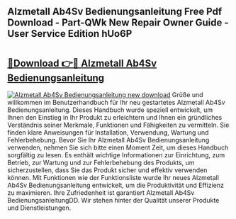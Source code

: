## Alzmetall Ab4Sv Bedienungsanleitung Free Pdf Download - Part-QWk New Repair Owner Guide - User Service Edition hUo6P

# <h2><a href="http://df5851h.blite.top/?on=Alzmetall+Ab4Sv+Bedienungsanleitung">🔗Download 👉🔴 Alzmetall Ab4Sv Bedienungsanleitung</a></h2>

[![Alzmetall Ab4Sv Bedienungsanleitung new download](https://i.imgur.com/lujVjoI.png)](http://df5851h.blite.top/?on=Alzmetall+Ab4Sv+Bedienungsanleitung)
Grüße und willkommen im Benutzerhandbuch für Ihr neu gestartetes Alzmetall Ab4Sv Bedienungsanleitung. Dieses Handbuch wurde speziell entwickelt, um Ihnen den Einstieg in Ihr Produkt zu erleichtern und Ihnen ein gründliches Verständnis seiner Merkmale, Funktionen und Fähigkeiten zu vermitteln. Sie finden klare Anweisungen für Installation, Verwendung, Wartung und Fehlerbehebung. Bevor Sie Ihr Alzmetall Ab4Sv Bedienungsanleitung verwenden, nehmen Sie sich bitte einen Moment Zeit, um dieses Handbuch sorgfältig zu lesen. Es enthält wichtige Informationen zur Einrichtung, zum Betrieb, zur Wartung und zur Fehlerbehebung des Produkts, um sicherzustellen, dass Sie das Produkt sicher und effektiv verwenden können. Mit Funktionen wie der Funktionsliste wurde Ihr neues Alzmetall Ab4Sv Bedienungsanleitung entwickelt, um die Produktivität und Effizienz zu maximieren. Ihre Zufriedenheit ist garantiert Alzmetall Ab4Sv BedienungsanleitungDD. Wir stehen hinter der Qualität unserer Produkte und Dienstleistungen.
